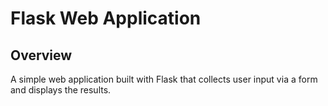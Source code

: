 # Flask Web Application

## Overview
A simple web application built with Flask that collects user input via a form and displays the results.

